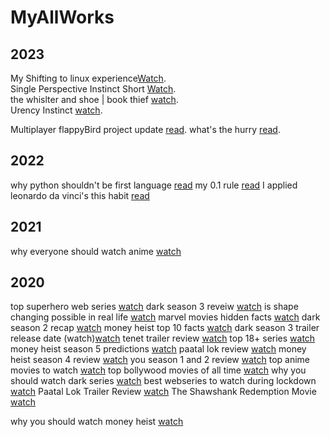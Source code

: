 # MyAllWorks

## 2023
My Shifting to linux experience[Watch](https://youtu.be/WbTQ7R2_XWA).  
Single Perspective Instinct Short [Watch](https://youtube.com/shorts/n_ddkLncbyo?feature=share).  
the whislter and shoe | book thief [watch](https://youtu.be/kc2UMoApBXw).  
Urency Instinct [watch](https://youtu.be/sxvEiPR200w).  

Multiplayer flappyBird project update [read](https://mohitshrmma.hashnode.dev/project-update-multiplayer-flappy-bird).
what's the hurry [read](https://mohitshrmma.hashnode.dev/whats-the-hurry).

## 2022
why python shouldn't be first language [read](https://medium.com/@mformohit/why-python-should-not-be-you-first-language-761ca12b48ab)
my 0.1 rule [read](https://medium.com/@mformohit/my-0-1-percent-rule-d3c22db69603)
I applied leonardo da vinci's this habit [read](https://medium.com/@mformohit/i-applied-leonardo-da-vincis-this-habit-to-my-life-2097c969885)

## 2021
why everyone should watch anime [watch](https://youtu.be/wKn4gkugoNY)

## 2020
top superhero web series [watch](https://youtu.be/j3wsVO6XykA)
dark season 3 reveiw [watch](https://youtu.be/dvfUdgIXhro)
is shape changing possible in real life [watch](https://youtu.be/3nGjgwKh2Tw) 
marvel movies hidden facts [watch](https://youtu.be/eU8ZUZ27KUc)
dark season 2 recap [watch](https://youtu.be/UWuz4Qcrwqc)
money heist top 10 facts [watch](https://youtu.be/ETu_tXCYCpA)
dark season 3 trailer release date (watch)[watch](https://youtu.be/TYv95F264xI)
tenet trailer review [watch](https://youtu.be/IeIkizyowtg)
top 18+ series [watch](https://youtu.be/q7nJY6lvuVg)
money heist season 5 predictions [watch](https://youtu.be/5ERtUjQRdi8)
paatal lok review [watch](https://youtu.be/D232ddjzgSc)
money heist season 4 review [watch](https://youtu.be/gNUeyDuNbIA)
you season 1 and 2 review [watch](https://youtu.be/tc6vw_RJAtU) 
top anime movies to watch [watch](https://youtu.be/s-XVLorWfbw)
top bollywood movies of all time [watch](https://youtu.be/Zr-i7NCC-KE)
why you should watch dark series [watch](https://youtu.be/5hGY-yTRLWQ)
best webseries to watch during lockdown [watch](https://youtu.be/4lic83zYIjk)
Paatal Lok Trailer Review [watch](https://youtu.be/XjqzmmGoTGM)
The Shawshank Redemption Movie [watch](https://youtu.be/xVOegUXO53E)

why you should watch money heist [watch](https://youtu.be/VJrov6-cGEg)
